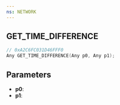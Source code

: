 ```yaml
---
ns: NETWORK
---
```

## GET_TIME_DIFFERENCE

```c
// 0xA2C6FC031D46FFF0
Any GET_TIME_DIFFERENCE(Any p0, Any p1);
```

## Parameters
* **p0**:
* **p1**:
